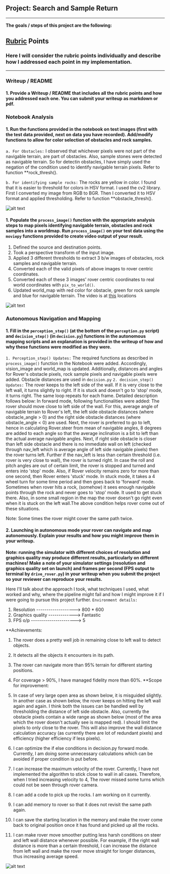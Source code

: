 ## Project: Search and Sample Return

---


**The goals / steps of this project are the following:**  

[//]: # (Image References)

[image1]: ./misc/rover_image.jpg
[image2]: ./calibration_images/example_grid1.jpg
[image3]: ./calibration_images/example_rock1.jpg 
[video1]: ./output/test_mapping.mp4

## [Rubric](https://review.udacity.com/#!/rubrics/916/view) Points
### Here I will consider the rubric points individually and describe how I addressed each point in my implementation.  

---
### Writeup / README

#### 1. Provide a Writeup / README that includes all the rubric points and how you addressed each one.  You can submit your writeup as markdown or pdf.  


### Notebook Analysis
#### 1. Run the functions provided in the notebook on test images (first with the test data provided, next on data you have recorded). Add/modify functions to allow for color selection of obstacles and rock samples.
`a. For Obstacles:` I observed that whichever pixels were not part of the navigable terrain, are part of obstacles. Also, sample stones were detected as navigable terrain. So for detectin obstacles, I have simply used the negation of the condition used to identify navigable terrain pixels. Refer to function **rock_thresh().

`b. For identifying sample rocks:` The rocks are yellow in color. I found that it is easier to threshold for colors in HSV format. I used the cv2 library. First I converted my image from RGB to BGR. Then I converted it to HSV format and applied thresholding. Refer to function **obstacle_thresh().

![alt text][image1]

#### 1. Populate the `process_image()` function with the appropriate analysis steps to map pixels identifying navigable terrain, obstacles and rock samples into a worldmap.  Run `process_image()` on your test data using the `moviepy` functions provided to create video output of your result. 
1. Defined the source and destination points.
2. Took a perspective transform of the input image.
3. Applied 3 different thresholds to extract 3 b/w images of obstacles, rock samples and navigable terrain.
4. Converted each of the valid pixels of above images to rover centric coordinates.
5. Converted each of these 3 images' rover centric coordinates to real world coordinates with `pix_to_world()`.
6. Updated world_map with red color for obstacle, green for rock sample and blue for navigable terrain.
The video is at [this](./output/test_mapping.mp4) locations

![alt text][image2]
### Autonomous Navigation and Mapping

#### 1. Fill in the `perception_step()` (at the bottom of the `perception.py` script) and `decision_step()` (in `decision.py`) functions in the autonomous mapping scripts and an explanation is provided in the writeup of how and why these functions were modified as they were.
`1. Perception_step() Updates:`
The required functions as described in `process_image()` function in the Notebook were added. Accordingly, vision_image and world_map is updated. Additionally, distances and angles for Rover's obstacle pixels, rock sample pixels and navigable pixels were added. Obstacle distances are used in `decision.py`
`2. decision_step() Updates:`
The rover keeps to the left side of the wall. If it is very close to the left wall, it turns slightly to right. If it is stuck and doesn't go to 'stop' mode, it turns right. The same loop repeats for each frame.
Detailed description follows below:
In forward mode, following functionalities were added:
The rover should move close to left side of the wall. For this, average angle of navigable terrain to Rover's left, the left side obstacle distances (where obstacle_angle > 0) and the right side obstacle distances (where obstacle_angle < 0) are used.
Next, the rover is preferred to go to left, hence in calculating Rover.steer from mean of navigable angles, 8 degrees are added to each angle so that the average inclination is a bit to left than the actual average navigable angles.
Next, if right side obstacle is closer than left side obstacle and there is no immediate wall on left (checked through nav_left which is average angle of left side navigable pixels) then the rover turns left.
Further if the nav_left is less than certain threshold (i.e. rover is very close to wall), the rover is turned right.
In case the roll and pitch angles are out of certain limit, the rover is stopped and turned and enters into 'stop' mode.
Also, if Rover velocity remains zero for more than one second, then Rover enters 'stuck' mode. In stuck mode, it takes a 4 wheel turn for some time period and then goes back to 'forward' mode.
Sometimes when rover hits a rock, (somehow) it sees enough navigable points through the rock and never goes to 'stop' mode. It used to get stuck there. Also, in some small region in the map the rover doesn't go right even when it is stuck on the left wall.The above condition helps rover come out of these situations.

Note: Some times the rover might cover the same path twice.

#### 2. Launching in autonomous mode your rover can navigate and map autonomously.  Explain your results and how you might improve them in your writeup.  

**Note: running the simulator with different choices of resolution and graphics quality may produce different results, particularly on different machines!  Make a note of your simulator settings (resolution and graphics quality set on launch) and frames per second (FPS output to terminal by `drive_rover.py`) in your writeup when you submit the project so your reviewer can reproduce your results.**

Here I'll talk about the approach I took, what techniques I used, what worked and why, where the pipeline might fail and how I might improve it if I were going to pursue this project further.
`Environment details:`
1. Resolution -------------------> 800 * 600
2. Graphics quality -------------> Fantastic
3. FPS o/p ----------------------> 5

**Achievements:

1. The rover does a pretty well job in remaining close to left wall to detect objects. 
2. It detects all the objects it encounters in its path.
2. The rover can navigate more than 95% terrain for different starting positions.
3. For coverage > 90%, I have managed fidelity more than 60%.
**Scope for improvement:

1. In case of very large open area as shown below, it is misguided slightly. In another case as shown below, the rover keeps on hitting the left wall again and again. I think both the issues can be handled well by thresholding the distance of left side obstacle. Also, currently the obstacle pixels contain a wide range as shown below (most of the area which the rover doesn't actually see is mapped red). I should limit the pixels to only close to the rover. This will also improve the wall distance calculation accuracy (as currently there are lot of redundant pixels) and efficiency (higher efficiency if less pixels).
2. I can optimize the if else conditions in decision.py forward mode. Currently, I am doing some unnecessary calculations which can be avoided if proper condition is put before.
3. I can increase the maximum velocity of the rover. Currently, I have not implemented the algorithm to stick close to wall in all cases. Therefore, when I tried increasing velocity to 4, The rover missed some turns which could not be seen through rover camera.
4. I can add a code to pick up the rocks. I am working on it currently.
5. I can add memory to rover so that it does not revisit the same path again.
6. I can save the starting location in the memory and make the rover come back to original position once it has found and picked up all the rocks.
7. I can make rover move smoother putting less harsh conditions on steer and left wall distance whenever possible. For example, if the right wall distance is more than a certain threshold, I can increase the distance from left wall and make the rover move straight for longer distances, thus increasing average speed.

![alt text][image3]


